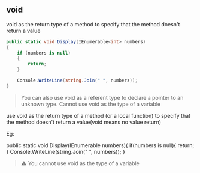 ## void
void as the return type of a method to specify that the method doesn't return a value

```cs
public static void Display(IEnumerable<int> numbers)
{
    if (numbers is null)
    {
        return;
    }

    Console.WriteLine(string.Join(" ", numbers));
}
```

> You can also use void as a referent type to declare a pointer to an unknown type.
> Cannot use void as the type of a variable


use void as the return type of a method (or a local function) to specify that the method doesn't return a value(void means no value return)

Eg:

public static void Display(IEnumerable<int> numbers){
    if(numbers is null){
        return;
    }
    Console.WriteLine(string.Join(" ", numbers));
}
> ⚠️ You cannot use void as the type of a variable
